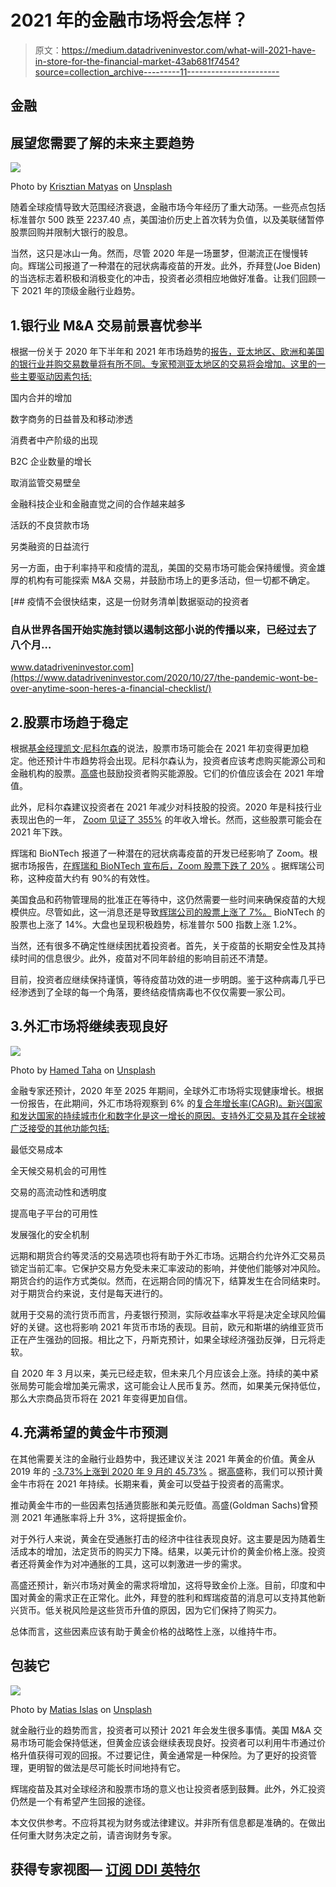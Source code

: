 # 2021 年的金融市场将会怎样？

> 原文：<https://medium.datadriveninvestor.com/what-will-2021-have-in-store-for-the-financial-market-43ab681f7454?source=collection_archive---------11----------------------->

## 金融

## 展望您需要了解的未来主要趋势

![](img/a297ac9c0d29b415f116620964e295d2.png)

Photo by [Krisztian Matyas](https://unsplash.com/@imkrisztian?utm_source=medium&utm_medium=referral) on [Unsplash](https://unsplash.com?utm_source=medium&utm_medium=referral)

随着全球疫情导致大范围经济衰退，金融市场今年经历了重大动荡。一些亮点包括标准普尔 500 跌至 2237.40 点，美国油价历史上首次转为负值，以及美联储暂停股票回购并限制大银行的股息。

当然，这只是冰山一角。然而，尽管 2020 年是一场噩梦，但潮流正在慢慢转向。辉瑞公司报道了一种潜在的冠状病毒疫苗的开发。此外，乔拜登(Joe Biden)的当选标志着积极和消极变化的冲击，投资者必须相应地做好准备。让我们回顾一下 2021 年的顶级金融行业趋势。

## 1.银行业 M&A 交易前景喜忧参半

根据一份关于 2020 年下半年和 2021 年市场趋势的[报告，亚太地区、欧洲和美国的银行业并购交易数量将有所不同。专家预测亚太地区的交易将会增加。这里的一些主要驱动因素包括:](https://home.kpmg/xx/en/home/insights/2020/07/global-banking-m-and-a-outlook-h2-2020.html)

国内合并的增加

数字商务的日益普及和移动渗透

消费者中产阶级的出现

B2C 企业数量的增长

取消监管交易壁垒

金融科技企业和金融直觉之间的合作越来越多

活跃的不良贷款市场

另类融资的日益流行

另一方面，由于利率持平和疫情的混乱，美国的交易市场可能会保持缓慢。资金雄厚的机构有可能探索 M&A 交易，并鼓励市场上的更多活动，但一切都不确定。

[](https://www.datadriveninvestor.com/2020/10/27/the-pandemic-wont-be-over-anytime-soon-heres-a-financial-checklist/) [## 疫情不会很快结束，这是一份财务清单|数据驱动的投资者

### 自从世界各国开始实施封锁以遏制这部小说的传播以来，已经过去了八个月…

www.datadriveninvestor.com](https://www.datadriveninvestor.com/2020/10/27/the-pandemic-wont-be-over-anytime-soon-heres-a-financial-checklist/) 

## 2.股票市场趋于稳定

根据[基金经理凯文·尼科尔森](https://www.cnbc.com/2020/09/17/bullish-market-activity-in-2021-will-cost-jobs-7-billion-money-manager.html)的说法，股票市场可能会在 2021 年初变得更加稳定。他还预计牛市趋势将会出现。尼科尔森认为，投资者应该考虑购买能源公司和金融机构的股票。[高盛](https://www.businessinsider.com/goldman-sachs-energy-stocks-to-buy-now-market-recovery-2020-11)也鼓励投资者购买能源股。它们的价值应该会在 2021 年增值。

此外，尼科尔森建议投资者在 2021 年减少对科技股的投资。2020 年是科技行业表现出色的一年， [Zoom 见证了 355%](https://www.globenewswire.com/news-release/2020/08/31/2086444/0/en/Zoom-Reports-Second-Quarter-Results-for-Fiscal-Year-2021.html) 的年收入增长。然而，这些股票可能会在 2021 年下跌。

辉瑞和 BioNTech 报道了一种潜在的冠状病毒疫苗的开发已经影响了 Zoom。根据市场报告，[在辉瑞和 BioNTech 宣布后，Zoom 股票下跌了 20%](https://markets.businessinsider.com/news/stocks/zoom-video-stock-price-pfizer-coronavirus-vaccine-success-telework-zm-2020-11-1029781479) 。据辉瑞公司称，这种疫苗大约有 90%的有效性。

美国食品和药物管理局的批准正在等待中，这仍然需要一些时间来确保疫苗的大规模供应。尽管如此，这一消息还是导致[辉瑞公司的股票上涨了 7%。](https://money.usnews.com/investing/stock-market-news/articles/what-the-pfizer-vaccine-means-for-investors) BioNTech 的股票也上涨了 14%。大盘也呈现积极趋势，标准普尔 500 指数上涨 1.2%。

当然，还有很多不确定性继续困扰着投资者。首先，关于疫苗的长期安全性及其持续时间的信息很少。此外，疫苗对不同年龄组的影响目前还不清楚。

目前，投资者应继续保持谨慎，等待疫苗功效的进一步明朗。鉴于这种病毒几乎已经渗透到了全球的每一个角落，要终结疫情病毒也不仅仅需要一家公司。

## 3.外汇市场将继续表现良好

![](img/56be0e4b876bed3daff3ba3f42fed372.png)

Photo by [Hamed Taha](https://unsplash.com/@hamedtaha?utm_source=medium&utm_medium=referral) on [Unsplash](https://unsplash.com?utm_source=medium&utm_medium=referral)

金融专家还预计，2020 年至 2025 年期间，全球外汇市场将实现健康增长。根据一份报告，在此期间，外汇市场将观察到 6% 的[复合年增长率(CAGR)。新兴国家和发达国家的持续城市化和数字化是这一增长的原因。支持外汇交易及其在全球被广泛接受的其他功能包括:](https://www.businesswire.com/news/home/20200513005420/en/Global-Foreign-Exchange-Market-2020-2025-Trends-Opportunities-Players-Forecasts---ResearchAndMarkets.com)

最低交易成本

全天候交易机会的可用性

交易的高流动性和透明度

提高电子平台的可用性

发展强化的安全机制

远期和期货合约等灵活的交易选项也将有助于外汇市场。远期合约允许外汇交易员锁定当前汇率。它保护交易方免受未来汇率波动的影响，并使他们能够对冲风险。期货合约的运作方式类似。然而，在远期合同的情况下，结算发生在合同结束时。对于期货合约来说，支付是每天进行的。

就用于交易的流行货币而言，丹麦银行预测，实际收益率水平将是决定全球风险偏好的关键。这也将影响 2021 年货币市场的表现。目前，欧元和斯堪的纳维亚货币正在产生强劲的回报。相比之下，丹斯克预计，如果全球经济强劲反弹，日元将走软。

自 2020 年 3 月以来，美元已经走软，但未来几个月应该会上涨。持续的美中紧张局势可能会增加美元需求，这可能会让人民币复苏。然而，如果美元保持低位，那么大宗商品货币将在 2021 年变得更加自信。

## 4.充满希望的黄金牛市预测

在其他需要关注的金融行业趋势中，我还建议关注 2021 年黄金的价值。黄金从 2019 年的 [-3.73%上涨到 2020 年 9 月的 45.73%](https://markets.businessinsider.com/commodities/gold-price?utm_source=markets&utm_medium=ingest) 。据[高盛](https://markets.businessinsider.com/news/stocks/gold-outlook-bull-market-continue-next-year-reasons-goldman-sachs-2020-11-1029802185)称，我们可以预计黄金牛市将在 2021 年持续。长期来看，黄金可以受益于投资者的高需求。

推动黄金牛市的一些因素包括通货膨胀和美元贬值。高盛(Goldman Sachs)曾预测 2021 年通胀率将上升 3%，这将提振金价。

对于外行人来说，黄金在受通胀打击的经济中往往表现良好。这主要是因为随着生活成本的增加，法定货币的购买力下降。结果，以美元计价的黄金价格上涨。投资者还将黄金作为对冲通胀的工具，这可以刺激进一步的需求。

高盛还预计，新兴市场对黄金的需求将增加，这将导致金价上涨。目前，印度和中国对黄金的需求正在正常化。此外，拜登的胜利和辉瑞疫苗的消息可以支持其他新兴货币。低关税风险是这些货币升值的原因，因为它们保持了购买力。

总体而言，这些因素应该有助于黄金价格的战略性上涨，以维持牛市。

## 包装它

![](img/f339460f8718cca3a04fb3bea7a1ee30.png)

Photo by [Matias Islas](https://unsplash.com/@matt2607?utm_source=medium&utm_medium=referral) on [Unsplash](https://unsplash.com?utm_source=medium&utm_medium=referral)

就金融行业的趋势而言，投资者可以预计 2021 年会发生很多事情。美国 M&A 交易市场可能会保持低迷，但黄金应该会继续表现良好。投资者可以利用牛市通过价格升值获得可观的回报。不过要记住，黄金通常是一种保险。为了更好的投资管理，更明智的做法是尽可能长时间地持有它。

辉瑞疫苗及其对全球经济和股票市场的意义也让投资者感到鼓舞。此外，外汇投资仍然是一个有希望产生回报的途径。

本文仅供参考。不应将其视为财务或法律建议。并非所有信息都是准确的。在做出任何重大财务决定之前，请咨询财务专家。

## 获得专家视图— [订阅 DDI 英特尔](https://datadriveninvestor.com/ddi-intel)